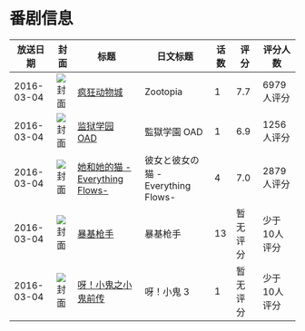 # 番剧信息

|放送日期|封面|标题|日文标题|话数|评分|评分人数|
|---|---|---|---|---|---|---|
|2016-03-04|![封面](https://lain.bgm.tv/pic/cover/c/e4/d0/133860_PrV78.jpg)|[疯狂动物城](https://bangumi.tv/subject/133860)|Zootopia|1|7.7|6979人评分|
|2016-03-04|![封面](https://lain.bgm.tv/pic/cover/c/58/8b/158796_GIX1i.jpg)|[监狱学园 OAD](https://bangumi.tv/subject/158796)|監獄学園 OAD|1|6.9|1256人评分|
|2016-03-04|![封面](https://lain.bgm.tv/pic/cover/c/91/32/164649_rn935.jpg)|[她和她的猫 -Everything Flows-](https://bangumi.tv/subject/164649)|彼女と彼女の猫 -Everything Flows-|4|7.0|2879人评分|
|2016-03-04|![封面](https://lain.bgm.tv/pic/cover/c/ad/21/171339_Hin1s.jpg)|[暴基枪手](https://bangumi.tv/subject/171339)|暴基枪手|13|暂无评分|少于10人评分|
|2016-03-04|![封面](https://lain.bgm.tv/pic/cover/c/eb/13/171665_WvUgt.jpg)|[呀！小鬼之小鬼前传](https://bangumi.tv/subject/171665)|呀！小鬼 3|1|暂无评分|少于10人评分|
